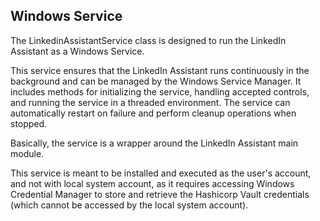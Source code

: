 
<h2> Windows Service </h2>

The LinkedinAssistantService class is designed to run the LinkedIn Assistant as a Windows Service.

This service ensures that the LinkedIn Assistant runs continuously in the background and 
can be managed by the Windows Service Manager. 
It includes methods for initializing the service, 
handling accepted controls, 
and running the service in a threaded environment. 
The service can automatically restart on failure and perform cleanup operations when stopped.

Basically, the service is a wrapper around the LinkedIn Assistant main module.

This service is meant to be installed and executed as the user's account, and not with local system account, 
as it requires accessing Windows Credential Manager to store and retrieve the Hashicorp Vault credentials
(which cannot be accessed by the local system account).